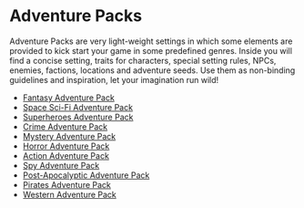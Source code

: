 # Adventure Packs

Adventure Packs are very light-weight settings in which some elements are provided to kick start your game in some predefined genres.
Inside you will find a concise setting, traits for characters, special setting rules, NPCs, enemies, factions, locations and adventure seeds.
Use them as non-binding guidelines and inspiration, let your imagination run wild!

- [Fantasy Adventure Pack](/AP01_fantasy.md)
- [Space Sci-Fi Adventure Pack](/AP02_Space_SciFi.md)
- [Superheroes Adventure Pack](AP03_superheroes.md.md)
- [Crime Adventure Pack](AP04_crime.md)
- [Mystery Adventure Pack](AP05_mystery.md)
- [Horror Adventure Pack](AP06_horror.md)
- [Action Adventure Pack](AP07_action_adventure.md)
- [Spy Adventure Pack](AP08_spy.md)
- [Post-Apocalyptic Adventure Pack](AP09_postapoc.md)
- [Pirates Adventure Pack](AP10_pirates.md) 
- [Western Adventure Pack](AP11_western.md)